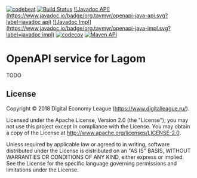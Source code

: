 [![codebeat](https://codebeat.co/badges/36a7965b-aa57-40af-8db3-fd7e6b54fee3)](https://codebeat.co/projects/github-com-taymyr-openapi-java-develop)
[![Build Status](https://travis-ci.org/taymyr/openapi-java.svg?branch=develop)](https://travis-ci.org/taymyr/openapi-java)
[![Javadoc API](https://www.javadoc.io/badge/org.taymyr/openapi-java-api.svg?label=javadoc api)](https://www.javadoc.io/doc/org.taymyr/openapi-java-api)
[![Javadoc Impl](https://www.javadoc.io/badge/org.taymyr/openapi-java-impl.svg?label=javadoc impl)](https://www.javadoc.io/doc/org.taymyr/openapi-java-impl)
[![codecov](https://codecov.io/gh/taymyr/openapi-java/branch/develop/graph/badge.svg)](https://codecov.io/gh/taymyr/openapi-java)
[![Maven API](https://img.shields.io/maven-central/v/org.taymyr/openapi-java.svg)](https://search.maven.org/search?q=a:openapi-java%20AND%20g:org.taymyr)

# OpenAPI service for Lagom

TODO

## License

Copyright © 2018 Digital Economy League (https://www.digitalleague.ru/).

Licensed under the Apache License, Version 2.0 (the "License"); you may not use this project except in compliance with the License. You may obtain a copy of the License at http://www.apache.org/licenses/LICENSE-2.0.

Unless required by applicable law or agreed to in writing, software distributed under the License is distributed on an "AS IS" BASIS, WITHOUT WARRANTIES OR CONDITIONS OF ANY KIND, either express or implied. See the License for the specific language governing permissions and limitations under the License.
